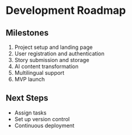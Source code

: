 # Development Roadmap

## Milestones
1. Project setup and landing page
2. User registration and authentication
3. Story submission and storage
4. AI content transformation
5. Multilingual support
6. MVP launch

## Next Steps
- Assign tasks
- Set up version control
- Continuous deployment
